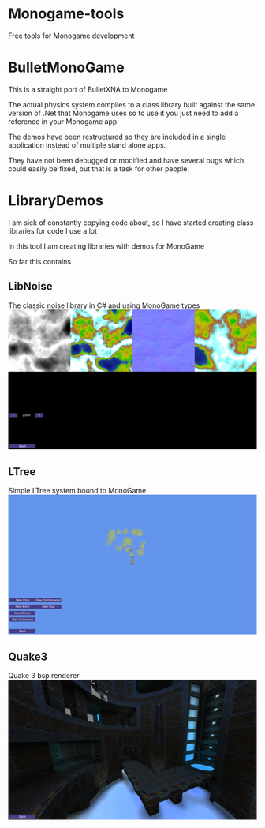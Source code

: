 # Monogame-tools
Free tools for Monogame development

# BulletMonoGame

This is a straight port of BulletXNA to Monogame

The actual physics system compiles to a class library built against the same version of .Net that Monogame uses so to use it you just need to add a reference in your Monogame app.

The demos have been restructured so they are included in a single application instead of multiple stand alone apps.

They have not been debugged or modified and have several bugs which could easily be fixed, but that is a task for other people.

# LibraryDemos

I am sick of constantly copying code about, so I have started creating class libraries for code I use a lot

In this tool I am creating libraries with demos for MonoGame 

So far this contains

## LibNoise 
   The classic noise library in C# and using MonoGame types
   ![Alt Screenshot](LibraryDemos/noise.png?raw=true "Screenshot")
## LTree
   Simple LTree system bound to MonoGame
   ![Alt Screenshot](LibraryDemos/ltree.png?raw=true "Screenshot")
## Quake3 
   Quake 3 bsp renderer
   ![Alt Screenshot](LibraryDemos/screenshot.png?raw=true "Screenshot")
